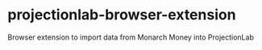 # projectionlab-browser-extension
Browser extension to import data from Monarch Money into ProjectionLab
